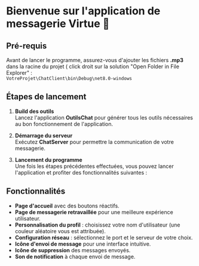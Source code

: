 
# Bienvenue sur l'application de messagerie **Virtue** 💫

## Pré-requis
Avant de lancer le programme, assurez-vous d'ajouter les fichiers **.mp3** dans la racine du projet ( click droit sur la solution "Open Folder in File Explorer" :  
`VotreProjet\ChatClient\bin\Debug\net8.0-windows`

## Étapes de lancement

1. **Build des outils**  
   Lancez l'application **OutilsChat** pour générer tous les outils nécessaires au bon fonctionnement de l'application.  

2. **Démarrage du serveur**  
   Exécutez **ChatServer** pour permettre la communication de votre messagerie.  

3. **Lancement du programme**  
   Une fois les étapes précédentes effectuées, vous pouvez lancer l'application et profiter des fonctionnalités suivantes :  

## Fonctionnalités

- **Page d'accueil** avec des boutons réactifs.  
- **Page de messagerie retravaillée** pour une meilleure expérience utilisateur.  
- **Personnalisation du profil** : choisissez votre nom d'utilisateur (une couleur aléatoire vous est attribuée).  
- **Configuration réseau** : sélectionnez le port et le serveur de votre choix.  
- **Icône d'envoi de message** pour une interface intuitive.  
- **Icône de suppression** des messages envoyés.  
- **Son de notification** à chaque envoi de message.  



